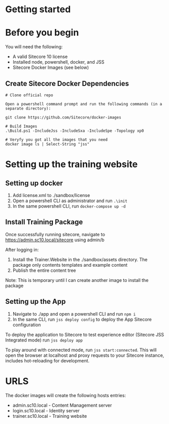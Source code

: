 # Getting started
# Before you begin
You will need the following:
- A valid Sitecore 10 license
- Installed node, powershell, docker, and JSS
- Sitecore Docker Images (see below)

## Create Sitecore Docker Dependencies
```
# Clone official repo

Open a powershell command prompt and run the following commands (in a separate directory):

git clone https://github.com/Sitecore/docker-images

# Build Images 
.\Build.ps1 -IncludeJss -IncludeSxa -IncludeSpe -Topology xp0

# Veryfy you got all the images that you need
docker image ls | Select-String "jss"

```
# Setting up the training website

## Setting up docker

1. Add license.xml to ./sandbox/license
2. Open a powershell CLI as administrator and run ```.\init```
3. In the same powershell CLI, run ```docker-compose up -d```

## Install Training Package
Once successfully running sitecore, navigate to https://admin.sc10.local/sitecore using admin/b

After logging in:

1. Install the Trainer.Website in the ./sandbox/assets directory. The package only contents templates and example content
2. Publish the entire content tree

Note: This is temporary until I can create another image to install the package

## Setting up the App

1. Navigate to ./app and open a powershell CLI and run ```npm i```
2. In the same CLI, run 
```jss deploy config``` to deploy the App Sitecore configuration

To deploy the application to Sitecore to test experience editor (Sitecore JSS Integrated mode) run ```jss deploy app```

To play around with connected mode, run ```jss start:connected```. This will open the browser at localhost and proxy requests to your Sitecore instance, includes hot-reloading for development.

# URLS
The docker images will create the following hosts entries:

* admin.sc10.local - Content Management server
* login.sc10.local - Identity server
* trainer.sc10.local - Training website

